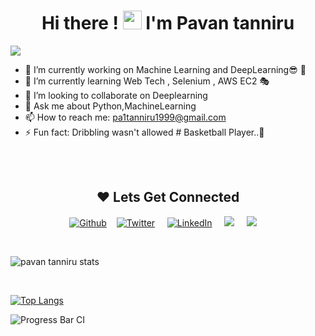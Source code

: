   <h1 align="center"> Hi there ! <img src="https://user-images.githubusercontent.com/42378118/110234147-e3259600-7f4e-11eb-95be-0c4047144dea.gif" width="30">  I'm Pavan tanniru </h1>

   ![](https://komarev.com/ghpvc/?username=pavantanniru&color=blue)


- 🔭 I’m currently working on Machine Learning and DeepLearning😎 🦾
- 🌱 I’m currently learning Web Tech , Selenium , AWS EC2  🎭
- 👯 I’m looking to collaborate on Deeplearning
- 💬 Ask me about Python,MachineLearning
- 📫 How to reach me: pa1tanniru1999@gmail.com
- ⚡ Fun fact: Dribbling wasn't allowed # Basketball Player..🏀



<br>
<br>



   <h2 align="center">❤ Lets Get Connected </h2>
           
           
       
   
  
 <p align="center"><a href="https://github.com/pavantanniru"><img alt="Github" src="https://camo.githubusercontent.com/297212f5cfd71f14f1a774a22bfd24b24bfa996aa72f4d941f790c8606ca8f0d/68747470733a2f2f696d672e736869656c64732e696f2f62616467652f4769744875622d2532333132313030452e7376673f267374796c653d666f722d7468652d6261646765266c6f676f3d476974687562266c6f676f436f6c6f723d7768697465" data-canonical-src="https://img.shields.io/badge/GitHub-%2312100E.svg?&amp;style=for-the-badge&amp;logo=Github&amp;logoColor=white" style="max-width:100%;"></a>&nbsp;&nbsp;&nbsp;&nbsp;<a href="https://twitter.com/TanniruPavan" rel="nofollow"><img alt="Twitter" src="https://camo.githubusercontent.com/e1c2fd3bcd4ed13889ed78d1e814261a7cfbc79ae826198b7813850b15a8d956/68747470733a2f2f696d672e736869656c64732e696f2f62616467652f747769747465722d2532333144413146322e7376673f267374796c653d666f722d7468652d6261646765266c6f676f3d74776974746572266c6f676f436f6c6f723d7768697465" data-canonical-src="https://img.shields.io/badge/twitter-%231DA1F2.svg?&amp;style=for-the-badge&amp;logo=twitter&amp;logoColor=white" style="max-width:100%;"></a> &nbsp;&nbsp;&nbsp;&nbsp;<a href="https://www.linkedin.com/in/pavan-tanniru-59ab281a5/" rel="nofollow"><img alt="LinkedIn" src="https://camo.githubusercontent.com/a493f6833f99fb3c85788d6d9305e6b7a42b838e5ee5d138fd9a8214a7e77472/68747470733a2f2f696d672e736869656c64732e696f2f62616467652f6c696e6b6564696e2d2532333030373742352e7376673f267374796c653d666f722d7468652d6261646765266c6f676f3d6c696e6b6564696e266c6f676f436f6c6f723d7768697465" data-canonical-src="https://img.shields.io/badge/linkedin-%230077B5.svg?&amp;style=for-the-badge&amp;logo=linkedin&amp;logoColor=white" style="max-width:100%;"></a>&nbsp;&nbsp;&nbsp;&nbsp; 
  <a href="mailto:erbeusgriffincasper@gmail.com?subject=Hello%20Harsh,%20From%20Github"><img src="https://img.shields.io/badge/gmail-%23D14836.svg?&style=for-the-badge&logo=gmail&logoColor=white" /></a>&nbsp;&nbsp;&nbsp;&nbsp;
  <a href="https://www.instagram.com/harshcasper/"><img src="https://img.shields.io/badge/instagram-%23D14836.svg?&style=for-the-badge&logo=instagram&logoColor=pink" /></a>&nbsp;&nbsp;&nbsp;&nbsp;
  
</p>
    
  <br>
   
   ![pavan tanniru stats](https://github-readme-stats.vercel.app/api?username=pavantanniru&show_icons=true&theme=cobalt)
   
   <br>
    
   [![Top Langs](https://github-readme-stats.vercel.app/api/top-langs/?username=pavantanniru&layout=compact)](https://github.com/pavantanniru/github-readme-stats)
 
    
   ![Progress Bar CI](https://github.com/liununu/liununu/workflows/Progress%20Bar%20CI/badge.svg)
    
    
    
    
    
   
    
   
